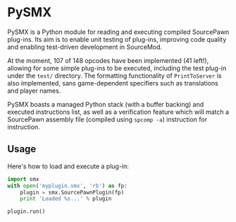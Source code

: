PySMX
=====

PySMX is a Python module for reading and executing compiled SourcePawn plug-ins. Its aim is to enable unit testing of plug-ins, improving code quality and enabling test-driven development in SourceMod.

At the moment, 107 of 148 opcodes have been implemented (41 left!), allowing for some simple plug-ins to be executed, including the test plug-in under the `test/` directory. The formatting functionality of `PrintToServer` is also implemented, sans game-dependent specifiers such as translations and player names.

PySMX boasts a managed Python stack (with a buffer backing) and executed instructions list, as well as a verification feature which will match a SourcePawn assembly file (compiled using `spcomp -a`) instruction for instruction.

Usage
-----

Here's how to load and execute a plug-in:

```python
import smx
with open('myplugin.smx', 'rb') as fp:
    plugin = smx.SourcePawnPlugin(fp)
    print 'Loaded %s...' % plugin

plugin.run()
```